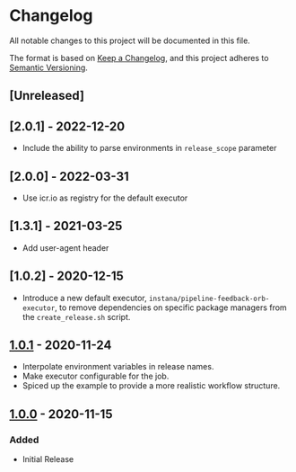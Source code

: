 # Changelog

All notable changes to this project will be documented in this file.

The format is based on [Keep a Changelog](https://keepachangelog.com/en/1.0.0/), and this project adheres to [Semantic Versioning](https://semver.org/spec/v2.0.0.html).

## [Unreleased]

## [2.0.1] - 2022-12-20

- Include the ability to parse environments in `release_scope` parameter
## [2.0.0] - 2022-03-31

- Use icr.io as registry for the default executor

## [1.3.1] - 2021-03-25

- Add user-agent header

## [1.0.2] - 2020-12-15

- Introduce a new default executor, `instana/pipeline-feedback-orb-executor`, to remove dependencies on specific package managers from the `create_release.sh` script.

## [1.0.1] - 2020-11-24

- Interpolate environment variables in release names.
- Make executor configurable for the job.
- Spiced up the example to provide a more realistic workflow structure.

## [1.0.0] - 2020-11-15

### Added

- Initial Release

[1.0.1]: https://github.com/instana/pipeline-feedback-orb/tag/v1.0.1
[1.0.0]: https://github.com/instana/pipeline-feedback-orb/tag/v1.0.0

